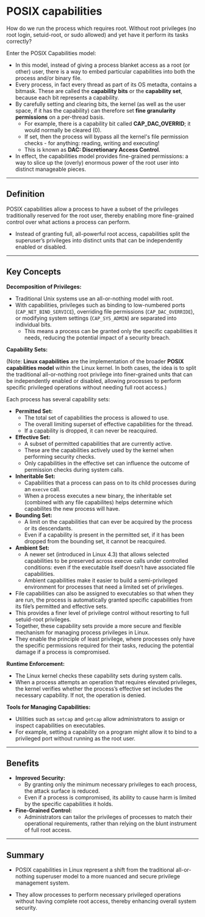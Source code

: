 # POSIX capabilities

How do we run the process which requires root. Without root privileges (no root login, setuid-root, or sudo allowed) and yet have it perform its tasks correctly?



Enter the POSIX Capabilities model:

- In this model, instead of giving a process blanket access as a root (or other) user, there is a way to embed particular capabilities into both the process and/or binary file.
- Every process, in fact every thread as part of its OS metadta, contains a bitmask. These are called the **capability bits** or the **capability set**, because each bit represents a capability.
- By carefully setting and clearing bits, the kernel (as well as the user space, if it has the capability) can therefore set **fine granularity permissions** on a per-thread basis.
  - For example, there is a capability bit called **CAP_DAC_OVERRID**; it would normally be cleared (0).
  - If set, then the process will bypass all the kernel's file permission checks - for anything: reading, writing and executing!
  - This is known as **DAC: Discretionary Access Control**.
- In effect, the capabilities model provides fine-grained permissions: a way to slice up the (overly) enormous power of the root user into distinct manageable pieces.

---

## Definition

POSIX capabilities allow a process to have a subset of the privileges traditionally reserved for the root user, thereby enabling more fine-grained control over what actions a process can perform. 

- Instead of granting full, all-powerful root access, capabilities split the superuser’s privileges into distinct units that can be independently enabled or disabled.

---

## Key Concepts

**Decomposition of Privileges:**

- Traditional Unix systems use an all-or-nothing model with root. 
- With capabilities, privileges such as binding to low-numbered ports (`CAP_NET_BIND_SERVICE`), overriding file permissions (`CAP_DAC_OVERRIDE`), or modifying system settings (`CAP_SYS_ADMIN`) are separated into individual bits. 
  - This means a process can be granted only the specific capabilities it needs, reducing the potential impact of a security breach.

**Capability Sets:**

(Note: **Linux capabilities** are the implementation of the broader **POSIX capabilities model** within the Linux kernel. In both cases, the idea is to split the traditional all-or-nothing root privilege into finer-grained units that can be independently enabled or disabled, allowing processes to perform specific privileged operations without needing full root access.)

Each process has several capability sets:

- **Permitted Set:** 
  - The total set of capabilities the process is allowed to use. 
  - The overall limiting superset of effective capabilities for the thread. 
  - If a capability is dropped, it can never be reacquired.
- **Effective Set:** 
  - A subset of permitted capabilities that are currently active. 
  - These are the capabilities actively used by the kernel when performing security checks. 
  - Only capabilities in the effective set can influence the outcome of permission checks during system calls.
- **Inheritable Set:** 
  - Capabilities that a process can pass on to its child processes during an `execve` call. 
  - When a process executes a new binary, the inheritable set (combined with any file capabilites) helps determine which capabilites the new process will have.
- **Bounding Set:** 
  - A limit on the capabilities that can ever be acquired by the process or its descendants.
  - Even if a capability is present in the permitted set, if it has been dropped from the bounding set, it cannot be reacquired.
- **Ambient Set:** 
  - A newer set (introduced in Linux 4.3) that allows selected capabilities to be preserved across execve calls under controlled conditions: even if the executable itself doesn’t have associated file capabilities. 
  - Ambient capabilities make it easier to build a semi-privileged environment for processes that need a limited set of privileges.
- File capabilities can also be assigned to executables so that when they are run, the process is automatically granted specific capabilities from its file’s permitted and effective sets. 
- This provides a finer level of privilege control without resorting to full setuid-root privileges.
- Together, these capability sets provide a more secure and flexible mechanism for managing process privileges in Linux. 
- They enable the principle of least privilege, where processes only have the specific permissions required for their tasks, reducing the potential damage if a process is compromised.

**Runtime Enforcement:**

- The Linux kernel checks these capability sets during system calls. 
- When a process attempts an operation that requires elevated privileges, the kernel verifies whether the process’s effective set includes the necessary capability. If not, the operation is denied.

**Tools for Managing Capabilities:**

- Utilities such as `setcap` and `getcap` allow administrators to assign or inspect capabilities on executables. 
- For example, setting a capability on a program might allow it to bind to a privileged port without running as the root user.



---

## Benefits

- **Improved Security:**
  - By granting only the minimum necessary privileges to each process, the attack surface is reduced. 
  - Even if a process is compromised, its ability to cause harm is limited by the specific capabilities it holds.
- **Fine-Grained Control:**
  - Administrators can tailor the privileges of processes to match their operational requirements, rather than relying on the blunt instrument of full root access.

---

## Summary

- POSIX capabilities in Linux represent a shift from the traditional all-or-nothing superuser model to a more nuanced and secure privilege management system. 

- They allow processes to perform necessary privileged operations without having complete root access, thereby enhancing overall system security.